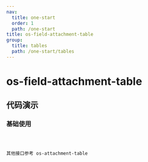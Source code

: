 ```yaml
---
nav:
  title: one-start
  order: 1
  path: /one-start
title: os-field-attachment-table
group:
  title: tables
  path: /one-start/tables
---
```


# os-field-attachment-table

## 代码演示

### 基础使用

<code src="../demos/field-attachment-table/simple.tsx" />

其他接口参考 os-attachment-table
